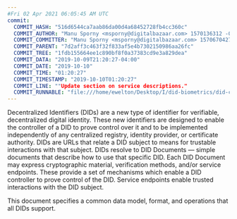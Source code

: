 ```yaml
---
#Fri 02 Apr 2021 06:05:45 AM UTC
commit:
  COMMIT_HASH: "516d6544ca7aab86da00d4a68452728fb4cc360c"
  COMMIT_AUTHOR: "Manu Sporny <msporny@digitalbazaar.com> 1570136312 -0400"
  COMMIT_COMMITTER: "Manu Sporny <msporny@digitalbazaar.com> 1570670427 -0400"
  COMMIT_PARENT: "7d2aff3c463f32f833af5e4b7302150986aa26fc"
  COMMIT_TREE: "1fdb155664ee1c890bf8f0a37383cd9e3a829dea"
  COMMIT_DATA: "2019-10-09T21:20:27-04:00"
  COMMIT_DATE: "2019-10-10"
  COMMIT_TIME: "01:20:27"
  COMMIT_TIMESTAMP: "2019-10-10T01:20:27"
  COMMIT_LINE: ""Update section on service descriptions."
  COMMIT_RUNNABLE: "file:///home/ewelton/Desktop/I/did-biometrics/did-core-dataset/analysis/gitinfo/516d6544ca7aab86da00d4a68452728fb4cc360c/snapshot/index.html"
---
```


<section id="abstract">
<p>
Decentralized Identifiers (DIDs) are a new type of identifier for
verifiable, decentralized digital identity. These new identifiers
are designed to enable the controller of a DID to prove control over
it and to be implemented independently of any centralized registry,
identity provider, or certificate authority. DIDs are URLs that relate
a <a>DID subject</a> to means for trustable interactions with that subject.
DIDs resolve to DID Documents — simple documents that describe how to
use that specific DID. Each DID Document may express cryptographic
material, verification methods, and/or service endpoints. These provide
a set of mechanisms which enable a <a>DID controller</a> to prove control of the
DID. Service endpoints enable trusted interactions with the <a>DID subject</a>.
    </p>
<p>
This document specifies a common data model, format, and operations that
all DIDs support.
    </p>
</section>
